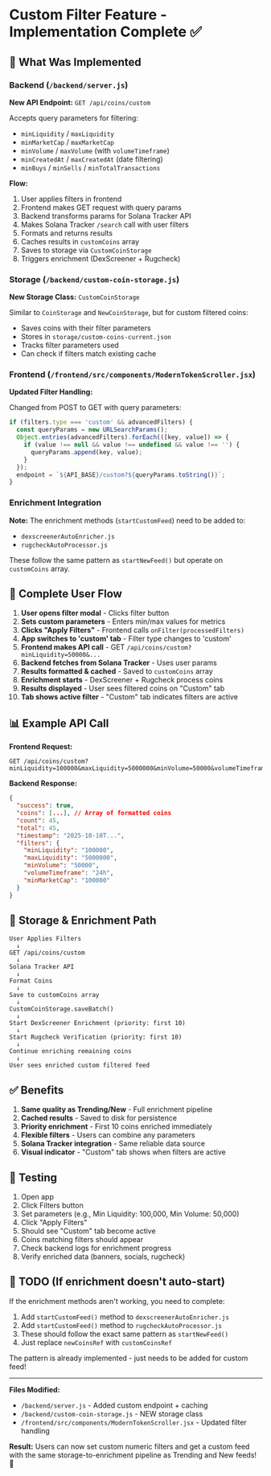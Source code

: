 # Custom Filter Feature - Implementation Complete ✅

## 🎯 What Was Implemented

### Backend (`/backend/server.js`)

**New API Endpoint:** `GET /api/coins/custom`

Accepts query parameters for filtering:
- `minLiquidity` / `maxLiquidity`
- `minMarketCap` / `maxMarketCap`
- `minVolume` / `maxVolume` (with `volumeTimeframe`)
- `minCreatedAt` / `maxCreatedAt` (date filtering)
- `minBuys` / `minSells` / `minTotalTransactions`

**Flow:**
1. User applies filters in frontend
2. Frontend makes GET request with query params
3. Backend transforms params for Solana Tracker API
4. Makes Solana Tracker `/search` call with user filters
5. Formats and returns results
6. Caches results in `customCoins` array
7. Saves to storage via `CustomCoinStorage`
8. Triggers enrichment (DexScreener + Rugcheck)

### Storage (`/backend/custom-coin-storage.js`)

**New Storage Class:** `CustomCoinStorage`

Similar to `CoinStorage` and `NewCoinStorage`, but for custom filtered coins:
- Saves coins with their filter parameters
- Stores in `storage/custom-coins-current.json`
- Tracks filter parameters used
- Can check if filters match existing cache

### Frontend (`/frontend/src/components/ModernTokenScroller.jsx`)

**Updated Filter Handling:**

Changed from POST to GET with query parameters:
```javascript
if (filters.type === 'custom' && advancedFilters) {
  const queryParams = new URLSearchParams();
  Object.entries(advancedFilters).forEach(([key, value]) => {
    if (value !== null && value !== undefined && value !== '') {
      queryParams.append(key, value);
    }
  });
  endpoint = `${API_BASE}/custom?${queryParams.toString()}`;
}
```

### Enrichment Integration

**Note:** The enrichment methods (`startCustomFeed`) need to be added to:
- `dexscreenerAutoEnricher.js`
- `rugcheckAutoProcessor.js`

These follow the same pattern as `startNewFeed()` but operate on `customCoins` array.

## 🔄 Complete User Flow

1. **User opens filter modal** - Clicks filter button
2. **Sets custom parameters** - Enters min/max values for metrics
3. **Clicks "Apply Filters"** - Frontend calls `onFilter(processedFilters)`
4. **App switches to 'custom' tab** - Filter type changes to 'custom'
5. **Frontend makes API call** - GET `/api/coins/custom?minLiquidity=50000&...`
6. **Backend fetches from Solana Tracker** - Uses user params
7. **Results formatted & cached** - Saved to `customCoins` array
8. **Enrichment starts** - DexScreener + Rugcheck process coins
9. **Results displayed** - User sees filtered coins on "Custom" tab
10. **Tab shows active filter** - "Custom" tab indicates filters are active

## 📊 Example API Call

**Frontend Request:**
```
GET /api/coins/custom?minLiquidity=100000&maxLiquidity=5000000&minVolume=50000&volumeTimeframe=24h&minMarketCap=100000
```

**Backend Response:**
```json
{
  "success": true,
  "coins": [...], // Array of formatted coins
  "count": 45,
  "total": 45,
  "timestamp": "2025-10-10T...",
  "filters": {
    "minLiquidity": "100000",
    "maxLiquidity": "5000000",
    "minVolume": "50000",
    "volumeTimeframe": "24h",
    "minMarketCap": "100000"
  }
}
```

## 🎨 Storage & Enrichment Path

```
User Applies Filters
  ↓
GET /api/coins/custom
  ↓
Solana Tracker API
  ↓
Format Coins
  ↓
Save to customCoins array
  ↓
CustomCoinStorage.saveBatch()
  ↓
Start DexScreener Enrichment (priority: first 10)
  ↓
Start Rugcheck Verification (priority: first 10)
  ↓
Continue enriching remaining coins
  ↓
User sees enriched custom filtered feed
```

## ✅ Benefits

1. **Same quality as Trending/New** - Full enrichment pipeline
2. **Cached results** - Saved to disk for persistence
3. **Priority enrichment** - First 10 coins enriched immediately
4. **Flexible filters** - Users can combine any parameters
5. **Solana Tracker integration** - Same reliable data source
6. **Visual indicator** - "Custom" tab shows when filters are active

## 🔧 Testing

1. Open app
2. Click Filters button
3. Set parameters (e.g., Min Liquidity: 100,000, Min Volume: 50,000)
4. Click "Apply Filters"
5. Should see "Custom" tab become active
6. Coins matching filters should appear
7. Check backend logs for enrichment progress
8. Verify enriched data (banners, socials, rugcheck)

## 📝 TODO (If enrichment doesn't auto-start)

If the enrichment methods aren't working, you need to complete:

1. Add `startCustomFeed()` method to `dexscreenerAutoEnricher.js`
2. Add `startCustomFeed()` method to `rugcheckAutoProcessor.js`
3. These should follow the exact same pattern as `startNewFeed()`
4. Just replace `newCoinsRef` with `customCoinsRef`

The pattern is already implemented - just needs to be added for custom feed!

---

**Files Modified:**
- `/backend/server.js` - Added custom endpoint + caching
- `/backend/custom-coin-storage.js` - NEW storage class
- `/frontend/src/components/ModernTokenScroller.jsx` - Updated filter handling

**Result:** Users can now set custom numeric filters and get a custom feed with the same storage-to-enrichment pipeline as Trending and New feeds! 🎉
